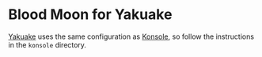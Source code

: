 # Blood Moon for Yakuake

[Yakuake](https://en.wikipedia.org/wiki/Yakuake) uses the same configuration as
[Konsole](https://en.wikipedia.org/wiki/Konsole), so follow the instructions in
the `konsole` directory.
